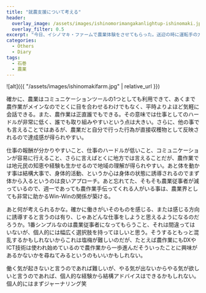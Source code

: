 ```yaml
---
title: "就農支援について考える"
header:
  overlay_image: /assets/images/ishinomorimangakanlightup-ishinomaki.jpg
  overlay_filter: 0.5
excerpt: "今日、イシノマキ・ファームで農業体験をさせてもらった。送迎の時に運転手の方とお話ししたが、その方は石巻2年目で、農業を通して就労支援活動に取り組んでいた。"
categories:
  - Others
  - Diary
tags:
  - 石巻
  - 農業
---
```


![alt]({{ "/assets/images/ishinomakifarm.jpg" | relative_url }})

確かに、農業はコミュニケーションツールの1つとしても利用できて、あくまで農作業がメインなのでとくに目を合わせるわけでもなく、平時よりよほど気軽に会話できる。また、農作業は正直誰でもできる。その意味では仕事としてのハードルが非常に低く、誰でも取り組みやすいという点は大きい。さらに、他の事でも言えることではあるが、農業だと自分で行った行為が直接収穫物として反映されるので達成感が得られやすい。

仕事の報酬が分かりやすいこと、仕事のハードルが低いこと、コミュニケーションが容易に行えること、さらに言えばとくに地方では言えることだが、農作業では地元民の知恵や経験も生かせるので地域の理解が得られやすい。あと体を動かす事は結構大事で、身体的活動、というか心は身体の状態に誘導されるのでまず体から入るというのは良いアプローチ。あと忘れてた、そもそも農業従事者が減っているので、週一であっても農作業手伝ってくれる人がいる事は、農業界としても非常に助かるWin-Winの関係が築ける。

あと何が考えられるかな。確かに働きがいそのものを感じる、または感じる方向に誘導すると言うのは有り、じゃあどんな仕事をしようと思えるようになるのだろうか。1番シンプルなのは農業従事者になってもらうこと、それは間違ってはいないが、個人的には幅広く選択肢を持ってほしいと思う。そうするともっと混乱するかもしれないからこれは塩梅が難しいのだが、たとえば農作業にもDXやICT技術は使われ始めているので農作業から一歩進んだそういったことに興味があるかないかを尋ねてみるというのもいいかもしれない。

働く気が起きないと言うのであれば難しいが、やる気が出ないからやる気が欲しいと言うのであれば、個人的な経験から結構アドバイスはできるかもしれない。個人的にはまずジャーナリング笑

